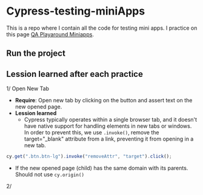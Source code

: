 # Cypress-testing-miniApps

This is a repo where I contain all the code for testing mini apps.
I practice on this page [QA Playaround Miniapps](https://qaplayground.dev/#apps).

## Run the project

## Lession learned after each practice

1/ Open New Tab

- **Require**: Open new tab by clicking on the button and assert text on the new opened page.
- **Lession learned**
  - Cypress typically operates within a single browser tab, and it doesn't have native support for handling elements in new tabs or windows. In order to prevent this, we use `.invoke()`, remove the target="\_blank" attribute from a link, preventing it from opening in a new tab.

```js
cy.get(".btn.btn-lg").invoke("removeAttr", "target").click();
```

- If the new opened page (child) has the same domain with its parents. Should not use `cy.origin()`

2/
